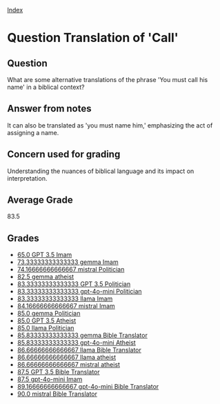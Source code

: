 
[Index](../../index.md)
# Question Translation of 'Call'
## Question
What are some alternative translations of the phrase 'You must call his name' in a biblical context?

## Answer from notes
It can also be translated as 'you must name him,' emphasizing the act of assigning a name.

## Concern used for grading
Understanding the nuances of biblical language and its impact on interpretation.

## Average Grade
83.5

## Grades
 * [65.0 GPT 3.5 Imam](../answers/GPT_3.5_Imam/Translation_of__Call_.md)
 * [73.33333333333333 gemma Imam](../answers/gemma_Imam/Translation_of__Call_.md)
 * [74.16666666666667 mistral Politician](../answers/mistral_Politician/Translation_of__Call_.md)
 * [82.5 gemma atheist](../answers/gemma_atheist/Translation_of__Call_.md)
 * [83.33333333333333 GPT 3.5 Politician](../answers/GPT_3.5_Politician/Translation_of__Call_.md)
 * [83.33333333333333 gpt-4o-mini Politician](../answers/gpt-4o-mini_Politician/Translation_of__Call_.md)
 * [83.33333333333333 llama Imam](../answers/llama_Imam/Translation_of__Call_.md)
 * [84.16666666666667 mistral Imam](../answers/mistral_Imam/Translation_of__Call_.md)
 * [85.0 gemma Politician](../answers/gemma_Politician/Translation_of__Call_.md)
 * [85.0 GPT 3.5 Atheist](../answers/GPT_3.5_Atheist/Translation_of__Call_.md)
 * [85.0 llama Politician](../answers/llama_Politician/Translation_of__Call_.md)
 * [85.83333333333333 gemma Bible Translator](../answers/gemma_Bible_Translator/Translation_of__Call_.md)
 * [85.83333333333333 gpt-4o-mini Atheist](../answers/gpt-4o-mini_Atheist/Translation_of__Call_.md)
 * [86.66666666666667 llama Bible Translator](../answers/llama_Bible_Translator/Translation_of__Call_.md)
 * [86.66666666666667 llama atheist](../answers/llama_atheist/Translation_of__Call_.md)
 * [86.66666666666667 mistral atheist](../answers/mistral_atheist/Translation_of__Call_.md)
 * [87.5 GPT 3.5 Bible Translator](../answers/GPT_3.5_Bible_Translator/Translation_of__Call_.md)
 * [87.5 gpt-4o-mini Imam](../answers/gpt-4o-mini_Imam/Translation_of__Call_.md)
 * [89.16666666666667 gpt-4o-mini Bible Translator](../answers/gpt-4o-mini_Bible_Translator/Translation_of__Call_.md)
 * [90.0 mistral Bible Translator](../answers/mistral_Bible_Translator/Translation_of__Call_.md)

